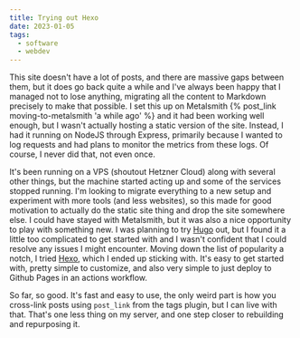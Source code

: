 ```yaml
---
title: Trying out Hexo
date: 2023-01-05
tags:
  - software
  - webdev
---
```


This site doesn't have a lot of posts, and there are massive gaps between them, but it does go back quite a while and I've always been happy that I managed not to lose anything, migrating all the content to Markdown precisely to make that possible. I set this up on Metalsmith {% post_link moving-to-metalsmith 'a while ago' %} and it had been working well enough, but I wasn't actually hosting a static version of the site. Instead, I had it running on NodeJS through Express, primarily because I wanted to log requests and had plans to monitor the metrics from these logs. Of course, I never did that, not even once.

It's been running on a VPS (shoutout Hetzner Cloud) along with several other things, but the machine started acting up and some of the services stopped running. I'm looking to migrate everything to a new setup and experiment with more tools (and less websites), so this made for good motivation to actually do the static site thing and drop the site somewhere else. I could have stayed with Metalsmith, but it was also a nice opportunity to play with something new. I was planning to try [Hugo](https://gohugo.io/) out, but I found it a little too complicated to get started with and I wasn't confident that I could resolve any issues I might encounter. Moving down the list of popularity a notch, I tried [Hexo](https://hexo.io/), which I ended up sticking with. It's easy to get started with, pretty simple to customize, and also very simple to just deploy to Github Pages in an actions workflow.

So far, so good. It's fast and easy to use, the only weird part is how you cross-link posts using `post_link` from the tags plugin, but I can live with that. That's one less thing on my server, and one step closer to rebuilding and repurposing it.

